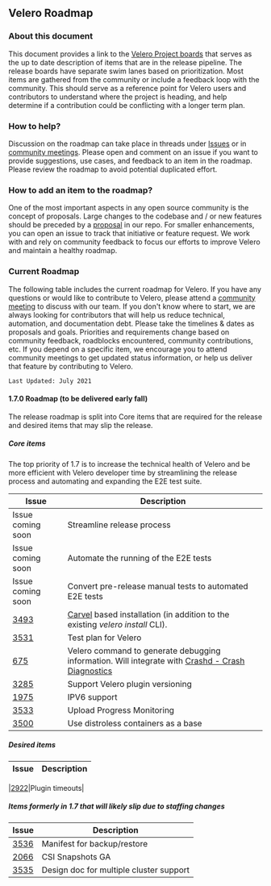 ## Velero Roadmap

### About this document
This document provides a link to the [Velero Project boards](https://github.com/vmware-tanzu/velero/projects) that serves as the up to date description of items that are in the release pipeline. The release boards have separate swim lanes based on prioritization. Most items are gathered from the community or include a feedback loop with the community. This should serve as a reference point for Velero users and contributors to understand where the project is heading, and help determine if a contribution could be conflicting with a longer term plan. 

### How to help?
Discussion on the roadmap can take place in threads under [Issues](https://github.com/vmware-tanzu/velero/issues) or in [community meetings](https://velero.io/community/). Please open and comment on an issue if you want to provide suggestions, use cases, and feedback to an item in the roadmap. Please review the roadmap to avoid potential duplicated effort.

### How to add an item to the roadmap?
One of the most important aspects in any open source community is the concept of proposals. Large changes to the codebase and / or new features should be preceded by a [proposal](https://github.com/vmware-tanzu/velero/blob/main/GOVERNANCE.md#proposal-process) in our repo.
For smaller enhancements, you can open an issue to track that initiative or feature request.
We work with and rely on community feedback to focus our efforts to improve Velero and maintain a healthy roadmap.

### Current Roadmap
The following table includes the current roadmap for Velero. If you have any questions or would like to contribute to Velero, please attend a [community meeting](https://velero.io/community/) to discuss with our team. If you don't know where to start, we are always looking for contributors that will help us reduce technical, automation, and documentation debt.
Please take the timelines & dates as proposals and goals. Priorities and requirements change based on community feedback, roadblocks encountered, community contributions, etc. If you depend on a specific item, we encourage you to attend community meetings to get updated status information, or help us deliver that feature by contributing to Velero.

`Last Updated: July 2021`

#### 1.7.0 Roadmap (to be delivered early fall)
The release roadmap is split into Core items that are required for the release and desired items that may slip the release.

##### Core items
The top priority of 1.7 is to increase the technical health of Velero and be more efficient with Velero developer time by streamlining the release process and automating and expanding the E2E test suite.

|Issue|Description|
|---|---|
|Issue coming soon|Streamline release process|
|Issue coming soon|Automate the running of the E2E tests|
|Issue coming soon|Convert pre-release manual tests to automated E2E tests|
|[3493](https://github.com/vmware-tanzu/velero/issues/3493)|[Carvel](https://github.com/vmware-tanzu/velero/issues/3493) based installation (in addition to the existing *velero install* CLI).|
|[3531](https://github.com/vmware-tanzu/velero/issues/3531)|Test plan for Velero|
|[675](https://github.com/vmware-tanzu/velero/issues/675)|Velero command to generate debugging information.  Will integrate with [Crashd - Crash Diagnostics](https://github.com/vmware-tanzu/velero/issues/675)|
|[3285](https://github.com/vmware-tanzu/velero/issues/3285)|Support Velero plugin versioning|
|[1975](https://github.com/vmware-tanzu/velero/issues/1975)|IPV6 support|
|[3533](https://github.com/vmware-tanzu/velero/issues/3533)|Upload Progress Monitoring|
|[3500](https://github.com/vmware-tanzu/velero/issues/3500)|Use distroless containers as a base|


##### Desired items
|Issue|Description|
|---|---|

|[2922](https://github.com/vmware-tanzu/velero/issues/2922)|Plugin timeouts|

##### Items formerly in 1.7 that will likely slip due to staffing changes
|Issue|Description|
|---|---|
|[3536](https://github.com/vmware-tanzu/velero/issues/3536)|Manifest for backup/restore|
|[2066](https://github.com/vmware-tanzu/velero/issues/2066)|CSI Snapshots GA|
|[3535](https://github.com/vmware-tanzu/velero/issues/3535)|Design doc for multiple cluster support|

